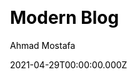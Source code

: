 ---
title: Modern Blog
github: https://github.com/z3by/vuepress-theme-modern-blog
demo: https://vp-modern.z3by.com/
license: MIT
author: Ahmad Mostafa
author_link: ''
author_twitter: ''
date: 2021-04-29T00:00:00.000Z
ssg:
  - Vuepress
cms:
  - NetlifyCMS
css: null
category:
  - Blog
description: Modern blog theme for VuePress.
draft: false
publish_date: '2019-12-01T18:01:28Z'
update_date: '2021-06-30T14:59:55Z'
github_star: 105
github_fork: 31
---